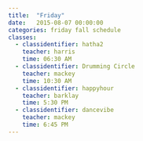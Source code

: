 ```yaml
---
title:  "Friday"
date:   2015-08-07 00:00:00
categories: friday fall schedule
classes:
  - classidentifier: hatha2
    teacher: harris
    time: 06:30 AM
  - classidentifier: Drumming Circle
    teacher: mackey
    time: 10:30 AM
  - classidentifier: happyhour
    teacher: barklay
    time: 5:30 PM
  - classidentifier: dancevibe
    teacher: mackey
    time: 6:45 PM
---
```

